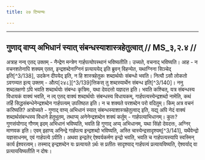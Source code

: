 ```yaml
---
title: २७ टिप्पन्यः

---
```


[^3/134]: Mait.S. 3.2.4

[^3/135]: E2: 4,131; E4: 4,14; E6: 1,169

[^3/136]: E2,4: yadi

[^3/137]: E2: vākyenopasthāne

____________________________________________


## गुणाद् वाप्य् अभिधानं स्यात् संबन्धस्याशास्त्रहेतुत्वात् // MS_३,२.४ //

अत्राह नन्व् एतद् उक्तम् - नैन्द्रेण मन्त्रेण गार्हपत्योपस्थानं भविष्यतीति। उच्यते, वचनाद् भविष्यति। आह - न वचनशतेनापि शक्यम् एतत्, इन्द्रशब्देनाग्निनं प्रत्याययेद् इति ब्रुवन् विहन्येत, यथाग्निना सिञ्चेद् इति[^3/138], उदकेन दीपयेद् इति, न हि शास्त्रहेतुकः शब्दार्थयोः संबन्धो भवति। नित्यौ ऽसौ लोकतो ऽवगम्यत इत्य् उक्तम् - औत्प[२४८][^3/139]त्तिकस् तु शब्दस्यार्थेन संबन्ध इति[^3/140]। ननु शब्दलक्षणो ऽपि भवति शब्दार्थयोः संबन्धः कृत्रिमः, यथा देवदत्तो यज्ञदत्त इति। भवति कश्चित्, यत्र संबन्धस्य विधायकं वाक्यं भवति, न त्व् एतद् वाक्यं शब्दार्थयोः संबन्धस्य विधायकम्, गार्हपत्यस्येन्द्रशब्दो नामेति, कथं तर्हि सिद्धसंबन्धेनेन्द्रशब्देन गार्हपत्यम् उपतिष्ठत इति। न च शक्यते परशब्देन परो वदितुम्। किम् अत्र वचनं करिष्यति?
अत्रोच्यते - गुणाद् वाप्य् अभिधानं स्यात् संबन्धस्याशास्त्रहेतुत्वाद् इति, यद्य् अपि नेदं वाक्यं शब्दार्थसंबन्धस्य विधाने हेतुभूतम्, तथाप्य् अनेनेन्द्रशब्देन शक्यं कर्तुम् - गार्हपत्याभिधानम्। कुतः? गुणसंयोगाद् गौणम् इदम् अभिधानं भविष्यति, भवति हि गुणाद् अप्य् अभिधानम्, यथा सिंहो देवदत्तः, अग्निर् माणवक इति। एवम् इहाप्य् अनिन्द्रे गार्हपत्य इन्द्रशब्दो भविष्यति, अस्ति चास्येन्द्रसादृश्यम्[^3/141], यथैवेन्द्रो यज्ञसाधनम्, एवं गार्हपत्ये ऽपीति। अथवा इन्द्रतेर् ऐश्वर्यकर्मण इन्द्रो भवति, भवति च गार्हपत्यस्यापि स्वस्मिन् कार्य ईश्वरत्वम्। तस्माद् इन्द्रशब्देन यः प्रत्यायते ऽर्थः स प्रतीतः सादृश्याद् गार्हपत्यं प्रत्याययिष्यति, ऐश्वर्याद् वा प्रत्याययिष्यतीति न दोषः।
